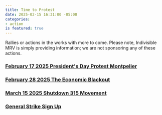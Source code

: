 ```yaml
---
title: Time to Protest
date: 2025-02-15 16:31:00 -05:00
categories:
- action
is featured: true
---
```


Rallies or actions in the works with more to come. Please note, Indivisible MRV is simply providing information; we are not sponsoring any of these actions.

### [February 17 2025 President's Day Protest Montpelier](https://events.pol-rev.com/events/dfa3a6a6-1201-4aba-9df1-56c2333ab076)

### [February 28 2025 The Economic Blackout](https://jointhepeoplesunion.com/command-center/f/the-economic-blackout-february-28th-2025) 

### [March 15 2025 Shutdown 315 Movement](https://substack.com/home/post/p-156098363) 

### [General Strike Sign Up](https://generalstrikeus.com/?utm_source=substack&utm_medium=email)